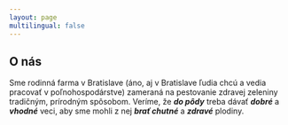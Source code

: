 ```yaml
---
layout: page
multilingual: false
---
```


## O nás
 Sme rodinná farma v Bratislave (áno, aj v Bratislave ľudia chcú a vedia pracovať v poľnohospodárstve) zameraná na pestovanie zdravej zeleniny tradičným, prírodným spôsobom. Veríme, že **_do pôdy_** treba dávať **_dobré_** a **_vhodné_** veci, aby sme mohli z nej **_brať chutné_** a **_zdravé_** plodiny.
